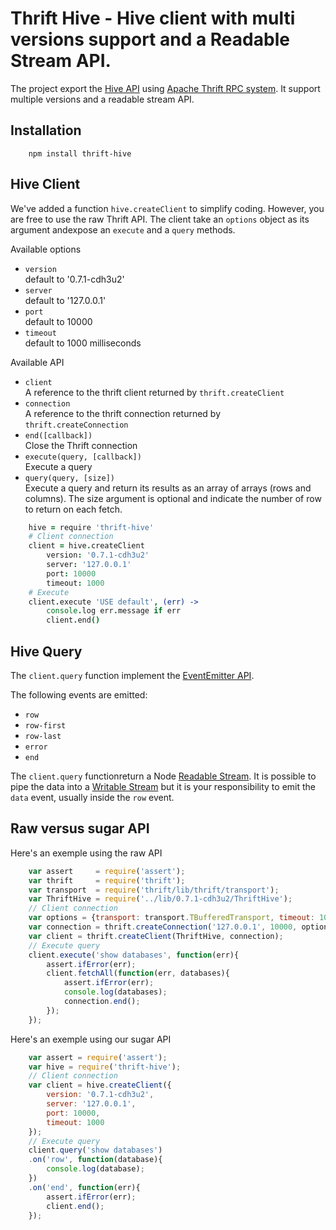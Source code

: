 # Thrift Hive - Hive client with multi versions support and a Readable Stream API.

The project export the [Hive API][1] using [Apache Thrift RPC system][2]. It 
support multiple versions and a readable stream API.

## Installation

```
    npm install thrift-hive
```

## Hive Client

We've added a function `hive.createClient` to simplify coding. However, you 
are free to use the raw Thrift API. The client take an `options` object as its 
argument andexpose an `execute` and a `query` methods.

Available options
-   `version`   
    default to '0.7.1-cdh3u2'
-   `server`   
    default to '127.0.0.1'
-   `port`   
    default to 10000
-   `timeout`   
    default to 1000 milliseconds

Available API

-   `client`   
    A reference to the thrift client returned by `thrift.createClient`
-   `connection`   
    A reference to the thrift connection returned by `thrift.createConnection`
-   `end([callback])`   
    Close the Thrift connection
-   `execute(query, [callback])`   
    Execute a query
-   `query(query, [size])`   
    Execute a query and return its results as an array of arrays (rows and 
    columns). The size argument is optional and indicate the number of row to 
    return on each fetch.

```coffeescript
    hive = require 'thrift-hive'
    # Client connection
    client = hive.createClient
        version: '0.7.1-cdh3u2'
        server: '127.0.0.1'
        port: 10000
        timeout: 1000
    # Execute
    client.execute 'USE default', (err) ->
        console.log err.message if err
        client.end()
```

## Hive Query

The `client.query` function implement the [EventEmitter API][3].

The following events are emitted:

-   `row`
-   `row-first`
-   `row-last`
-   `error`
-   `end`

The `client.query` functionreturn a Node [Readable Stream][4]. It is possible to 
pipe the data into a [Writable Stream][5] but it is your responsibility to emit
the `data` event, usually inside the `row` event.

## Raw versus sugar API

Here's an exemple using the raw API

```javascript
    var assert     = require('assert');
    var thrift     = require('thrift');
    var transport  = require('thrift/lib/thrift/transport');
	var ThriftHive = require('../lib/0.7.1-cdh3u2/ThriftHive');
	// Client connection
	var options = {transport: transport.TBufferedTransport, timeout: 1000};
	var connection = thrift.createConnection('127.0.0.1', 10000, options);
	var client = thrift.createClient(ThriftHive, connection);
    // Execute query
    client.execute('show databases', function(err){
        assert.ifError(err);
        client.fetchAll(function(err, databases){
            assert.ifError(err);
            console.log(databases);
            connection.end();
        });
    });
```

Here's an exemple using our sugar API

```javascript
    var assert = require('assert');
    var hive = require('thrift-hive');
    // Client connection
    var client = hive.createClient({
        version: '0.7.1-cdh3u2',
        server: '127.0.0.1',
        port: 10000,
        timeout: 1000
    });
    // Execute query
    client.query('show databases')
    .on('row', function(database){
        console.log(database);
    })
    .on('end', function(err){
        assert.ifError(err);
        client.end();
    });
```


[1]: http://hive.apache.org  "Apache Hive"
[2]: http://thrift.apache.org  "Apache Thrift"
[3]: http://nodejs.org/docs/v0.6.2/api/events.html#events.EventEmitter  "EventEmitter API"
[4]: http://nodejs.org/docs/v0.6.2/api/streams.html#readable_Stream  "Readable Stream API"
[5]: http://nodejs.org/docs/v0.6.2/api/streams.html#writable_Stream  "Writable Stream API"
